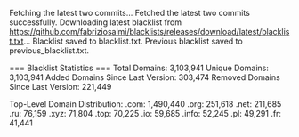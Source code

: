 Fetching the latest two commits...
Fetched the latest two commits successfully.
Downloading latest blacklist from https://github.com/fabriziosalmi/blacklists/releases/download/latest/blacklist.txt...
Blacklist saved to blacklist.txt.
Previous blacklist saved to previous_blacklist.txt.

=== Blacklist Statistics ===
Total Domains: 3,103,941
Unique Domains: 3,103,941
Added Domains Since Last Version: 303,474
Removed Domains Since Last Version: 221,449

Top-Level Domain Distribution:
  .com: 1,490,440
  .org: 251,618
  .net: 211,685
  .ru: 76,159
  .xyz: 71,804
  .top: 70,225
  .io: 59,685
  .info: 52,245
  .pl: 49,291
  .fr: 41,441
